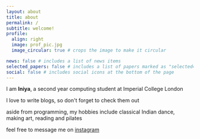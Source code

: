 ```yaml
---
layout: about
title: about
permalink: /
subtitle: welcome!
profile:
  align: right
  image: prof_pic.jpg
  image_circular: true # crops the image to make it circular

news: false # includes a list of news items
selected_papers: false # includes a list of papers marked as "selected={true}"
social: false # includes social icons at the bottom of the page
---
```


I am **Iniya**, a second year computing student at Imperial College London

I love to write blogs, so don't forget to check them out

aside from programming, my hobbies include classical Indian dance, making art, reading and pilates

feel free to message me on [instagram](https://www.instagram.com/iniyamuraari)

